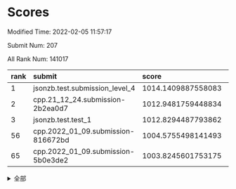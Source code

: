 # Scores

Modified Time: 2022-02-05 11:57:17

Submit Num: 207

All Rank Num: 141017

| rank |               submit               |       score        |       sigma        | pk_num |
| :--- | :--------------------------------- | :----------------- | :----------------- | :----- |
| 1    | jsonzb.test.submission_level_4     | 1014.1409887558083 | 0.8292880772890079 | 2724   |
| 2    | cpp.21_12_24.submission-2b2ea0d7   | 1012.9481759448834 | 0.785693575442585  | 2723   |
| 3    | jsonzb.test.test_1                 | 1012.8294487793862 | 0.813676972205763  | 2724   |
| 56   | cpp.2022_01_09.submission-816672bd | 1004.5755498141493 | 0.7194688927320009 | 2725   |
| 65   | cpp.2022_01_09.submission-5b0e3de2 | 1003.8245601753175 | 0.7115135053858307 | 2724   |


<details>
<summary>全部</summary>

| rank |                 submit                 |       score        |       sigma        | pk_num |
| :--- | :------------------------------------- | :----------------- | :----------------- | :----- |
| 1    | jsonzb.test.submission_level_4         | 1014.1409887558083 | 0.8292880772890079 | 2724   |
| 2    | cpp.21_12_24.submission-2b2ea0d7       | 1012.9481759448834 | 0.785693575442585  | 2723   |
| 3    | jsonzb.test.test_1                     | 1012.8294487793862 | 0.813676972205763  | 2724   |
| 4    | gobigger.level_3.submission_level_3_21 | 1012.2338302407954 | 0.7791296915279793 | 2729   |
| 5    | gobigger.level_3.submission_level_3_2  | 1012.0479602911578 | 0.7885201290526674 | 2726   |
| 6    | gobigger.level_3.submission_level_3_8  | 1011.4720913866106 | 0.7980398469254916 | 2727   |
| 7    | gobigger.level_3.submission_level_3_35 | 1011.3169269797253 | 0.7782711186548648 | 2728   |
| 8    | gobigger.level_3.submission_level_3_10 | 1011.0387597555798 | 0.7715507487259471 | 2724   |
| 9    | gobigger.level_3.submission_level_3_48 | 1010.9585488549242 | 0.7711574120303105 | 2725   |
| 10   | gobigger.level_3.submission_level_3_1  | 1010.9086881209671 | 0.7897073972790485 | 2724   |
| 11   | gobigger.level_3.submission_level_3_0  | 1010.9075391179064 | 0.7811358143986921 | 2725   |
| 12   | gobigger.level_3.submission_level_3_46 | 1010.9008948775373 | 0.7589200064044922 | 2725   |
| 13   | gobigger.level_3.submission_level_3_39 | 1010.7503913005773 | 0.7746966428329793 | 2729   |
| 14   | gobigger.level_3.submission_level_3_11 | 1010.684130363201  | 0.7483997558239193 | 2725   |
| 15   | gobigger.level_3.submission_level_3_13 | 1010.6595665223999 | 0.7857010751425169 | 2725   |
| 16   | gobigger.level_3.submission_level_3_6  | 1010.653919778067  | 0.7426030896006844 | 2720   |
| 17   | gobigger.level_3.submission_level_3_24 | 1010.6130248327509 | 0.7829520833919543 | 2723   |
| 18   | gobigger.level_3.submission_level_3_26 | 1010.5000401625016 | 0.7654988146869127 | 2719   |
| 19   | gobigger.level_3.submission_level_3_40 | 1010.4855042563727 | 0.7657545924425202 | 2730   |
| 20   | gobigger.level_3.submission_level_3_5  | 1010.4671053044431 | 0.770590968558671  | 2723   |
| 21   | gobigger.level_3.submission_level_3_4  | 1010.3750738971095 | 0.7719034867606532 | 2723   |
| 22   | gobigger.level_3.submission_level_3_25 | 1010.2843160728363 | 0.7586445738374074 | 2725   |
| 23   | gobigger.level_3.submission_level_3_34 | 1010.2536046500265 | 0.7692429035269611 | 2721   |
| 24   | gobigger.level_3.submission_level_3_16 | 1010.1793853402594 | 0.7764320852649916 | 2723   |
| 25   | gobigger.level_3.submission_level_3_22 | 1010.1240046978737 | 0.808217494052232  | 2727   |
| 26   | gobigger.level_3.submission_level_3_47 | 1009.9950627603245 | 0.7691284050017325 | 2723   |
| 27   | gobigger.level_3.submission_level_3_12 | 1009.9726305243875 | 0.7536226452865773 | 2725   |
| 28   | gobigger.level_3.submission_level_3_44 | 1009.9596682332339 | 0.7719483641225853 | 2722   |
| 29   | gobigger.level_3.submission_level_3_20 | 1009.8701101746392 | 0.7550611100821711 | 2725   |
| 30   | gobigger.level_3.submission_level_3_23 | 1009.7987278573446 | 0.7794736828535955 | 2722   |
| 31   | gobigger.level_3.submission_level_3_41 | 1009.7736650255306 | 0.7538778955562575 | 2728   |
| 32   | gobigger.level_3.submission_level_3_43 | 1009.7608059890459 | 0.754185730482075  | 2727   |
| 33   | gobigger.level_3.submission_level_3_14 | 1009.7560044740953 | 0.7714826986727708 | 2725   |
| 34   | gobigger.level_3.submission_level_3_38 | 1009.7196003217638 | 0.7608968102425115 | 2725   |
| 35   | gobigger.level_3.submission_level_3_18 | 1009.5931214447301 | 0.7418177377303579 | 2725   |
| 36   | gobigger.level_3.submission_level_3_29 | 1009.5661065685143 | 0.742495576292203  | 2726   |
| 37   | gobigger.level_3.submission_level_3_45 | 1009.5659019658954 | 0.7743949845459752 | 2727   |
| 38   | gobigger.level_3.submission_level_3_17 | 1009.5547113584329 | 0.7596210324383601 | 2723   |
| 39   | gobigger.level_3.submission_level_3_31 | 1009.5477329176102 | 0.7543602756921717 | 2724   |
| 40   | gobigger.level_3.submission_level_3_3  | 1009.4403067324839 | 0.7314520476699508 | 2725   |
| 41   | gobigger.level_3.submission_level_3_36 | 1009.3736758496201 | 0.7667241489954736 | 2727   |
| 42   | gobigger.level_3.submission_level_3_42 | 1009.3663578211979 | 0.7585141630303698 | 2724   |
| 43   | gobigger.level_3.submission_level_3_33 | 1009.3467259787269 | 0.7527520477121746 | 2724   |
| 44   | gobigger.level_3.submission_level_3_9  | 1009.2174026478723 | 0.7668058708256116 | 2722   |
| 45   | gobigger.level_3.submission_level_3_27 | 1009.1127622158331 | 0.7518386314773091 | 2725   |
| 46   | gobigger.level_3.submission_level_3_37 | 1008.8212992246965 | 0.7418261538725607 | 2722   |
| 47   | gobigger.level_3.submission_level_3_30 | 1008.8158322990704 | 0.7530768004245137 | 2726   |
| 48   | gobigger.level_3.submission_level_3_15 | 1008.8004307143608 | 0.7444244257003555 | 2723   |
| 49   | gobigger.level_3.submission_level_3_28 | 1008.7145796265918 | 0.7330484575445584 | 2723   |
| 50   | gobigger.level_3.submission_level_3_7  | 1008.3800505527826 | 0.7478659708672296 | 2719   |
| 51   | gobigger.level_3.submission_level_3_32 | 1008.3253565078352 | 0.7427091140602834 | 2725   |
| 52   | gobigger.level_3.submission_level_3_49 | 1008.1985114343383 | 0.7421785836150525 | 2725   |
| 53   | gobigger.level_3.submission_level_3_19 | 1007.9654038968127 | 0.7303019777494658 | 2723   |
| 54   | gobigger.level_1.submission_level_1_15 | 1005.4884297379706 | 0.7209536217244735 | 2719   |
| 55   | gobigger.level_1.submission_level_1_5  | 1004.856588412589  | 0.7200229288133734 | 2727   |
| 56   | cpp.2022_01_09.submission-816672bd     | 1004.5755498141493 | 0.7194688927320009 | 2725   |
| 57   | gobigger.level_1.submission_level_1_45 | 1004.4911779419183 | 0.7240140428491173 | 2728   |
| 58   | gobigger.level_1.submission_level_1_12 | 1004.3800241382804 | 0.7261969492579478 | 2727   |
| 59   | gobigger.level_1.submission_level_1_1  | 1004.3634566207568 | 0.7162559636905014 | 2724   |
| 60   | gobigger.level_1.submission_level_1_25 | 1004.2794116697302 | 0.7175748068273339 | 2727   |
| 61   | gobigger.level_1.submission_level_1_34 | 1004.1642857689899 | 0.7136321773256462 | 2725   |
| 62   | gobigger.level_1.submission_level_1_11 | 1004.0951273929471 | 0.7223390486149988 | 2728   |
| 63   | gobigger.level_1.submission_level_1_43 | 1003.8812320214881 | 0.7174580530875924 | 2721   |
| 64   | gobigger.level_1.submission_level_1_28 | 1003.8727530008138 | 0.723988010348844  | 2729   |
| 65   | cpp.2022_01_09.submission-5b0e3de2     | 1003.8245601753175 | 0.7115135053858307 | 2724   |
| 66   | gobigger.level_1.submission_level_1_44 | 1003.7076370094791 | 0.7180494920167877 | 2724   |
| 67   | gobigger.level_1.submission_level_1_17 | 1003.6527004301379 | 0.7118144366219326 | 2724   |
| 68   | gobigger.level_1.submission_level_1_26 | 1003.5833744020211 | 0.7135163054065629 | 2728   |
| 69   | gobigger.level_1.submission_level_1_2  | 1003.5598152393188 | 0.7048554825790833 | 2722   |
| 70   | gobigger.level_1.submission_level_1_16 | 1003.5595656413662 | 0.7230318742210092 | 2723   |
| 71   | gobigger.level_1.submission_level_1_21 | 1003.521866880079  | 0.7120678102711103 | 2729   |
| 72   | gobigger.level_1.submission_level_1_18 | 1003.5150616930661 | 0.7104178646058461 | 2724   |
| 73   | gobigger.level_1.submission_level_1_9  | 1003.4918343355215 | 0.7103008409122179 | 2726   |
| 74   | gobigger.level_1.submission_level_1_40 | 1003.4592080401836 | 0.707089747765689  | 2725   |
| 75   | gobigger.level_1.submission_level_1_10 | 1003.3361388560104 | 0.7189913068640065 | 2727   |
| 76   | gobigger.level_1.submission_level_1_41 | 1003.306726034285  | 0.7207437688400564 | 2723   |
| 77   | gobigger.level_1.submission_level_1_20 | 1003.2361828786331 | 0.7141918799886038 | 2726   |
| 78   | gobigger.level_1.submission_level_1_47 | 1003.2095861333329 | 0.7144595540124741 | 2728   |
| 79   | gobigger.level_1.submission_level_1_27 | 1003.2036704298804 | 0.721359059351806  | 2721   |
| 80   | gobigger.level_1.submission_level_1_6  | 1003.1683775452742 | 0.710236929580599  | 2723   |
| 81   | gobigger.level_1.submission_level_1_22 | 1003.1434794512744 | 0.7146013229087262 | 2728   |
| 82   | gobigger.level_1.submission_level_1_7  | 1003.1256894313715 | 0.7067977147031793 | 2728   |
| 83   | gobigger.level_1.submission_level_1_31 | 1003.108972399964  | 0.7091420571237906 | 2727   |
| 84   | gobigger.level_1.submission_level_1_32 | 1003.1006348691299 | 0.7162748382650678 | 2724   |
| 85   | gobigger.level_1.submission_level_1_35 | 1003.0821634431968 | 0.7146113607331239 | 2724   |
| 86   | gobigger.level_1.submission_level_1_4  | 1003.0376084564058 | 0.7091042976612437 | 2729   |
| 87   | gobigger.level_1.submission_level_1_49 | 1002.9967014539566 | 0.7175946191575684 | 2726   |
| 88   | gobigger.level_1.submission_level_1_23 | 1002.9227278758451 | 0.7119516168281543 | 2728   |
| 89   | gobigger.level_1.submission_level_1_46 | 1002.8990394137257 | 0.7171199474967035 | 2722   |
| 90   | gobigger.level_1.submission_level_1_48 | 1002.8449385396344 | 0.7119096022589013 | 2725   |
| 91   | gobigger.level_1.submission_level_1_42 | 1002.7903691040632 | 0.7220262385432    | 2724   |
| 92   | gobigger.level_1.submission_level_1_3  | 1002.7745572305316 | 0.7231790177177635 | 2728   |
| 93   | gobigger.level_1.submission_level_1_19 | 1002.7050716963598 | 0.7121104664207961 | 2726   |
| 94   | gobigger.level_1.submission_level_1_24 | 1002.6261664945681 | 0.721532389895301  | 2722   |
| 95   | gobigger.level_1.submission_level_1_36 | 1002.6228244194751 | 0.7131763503787281 | 2727   |
| 96   | gobigger.level_1.submission_level_1_13 | 1002.5632732344657 | 0.7309287903740215 | 2723   |
| 97   | gobigger.level_1.submission_level_1_14 | 1002.51357736365   | 0.7130005412997292 | 2725   |
| 98   | gobigger.level_1.submission_level_1_33 | 1002.5040840293902 | 0.7100920014664417 | 2730   |
| 99   | gobigger.level_1.submission_level_1_8  | 1002.3973942292627 | 0.7090866306314807 | 2719   |
| 100  | gobigger.level_1.submission_level_1_0  | 1002.3306019376662 | 0.7058610851244743 | 2726   |
| 101  | gobigger.level_1.submission_level_1_29 | 1002.2780421116511 | 0.7071015303950837 | 2725   |
| 102  | gobigger.level_1.submission_level_1_37 | 1002.044266027313  | 0.7144344816066723 | 2728   |
| 103  | gobigger.level_1.submission_level_1_39 | 1001.9851291660427 | 0.7227175408987457 | 2723   |
| 104  | gobigger.level_1.submission_level_1_30 | 1001.8765483727733 | 0.7258066860018233 | 2720   |
| 105  | gobigger.level_1.submission_level_1_38 | 1001.0689195292506 | 0.7125975316812251 | 2731   |
| 106  | gobigger.random.submission_random_47   | 997.4289830105357  | 0.7141420490948058 | 2719   |
| 107  | gobigger.random.submission_random_5    | 997.264144606274   | 0.7070724799468    | 2727   |
| 108  | gobigger.random.submission_random_18   | 997.1432583685975  | 0.7110323170029309 | 2725   |
| 109  | gobigger.random.submission_random_23   | 997.099582205104   | 0.7053727995782308 | 2725   |
| 110  | gobigger.random.submission_random_37   | 996.7826220511456  | 0.7142275232769932 | 2727   |
| 111  | gobigger.random.submission_random_9    | 996.7400562968448  | 0.7033127278701775 | 2727   |
| 112  | gobigger.random.submission_random_1    | 996.5956631185963  | 0.7141266175431241 | 2724   |
| 113  | gobigger.random.submission_random_12   | 996.5542918081962  | 0.7138890851940616 | 2723   |
| 114  | gobigger.random.submission_random_31   | 996.502489108294   | 0.7040115648285753 | 2727   |
| 115  | gobigger.random.submission_random_19   | 996.4910344141553  | 0.7120413183014489 | 2723   |
| 116  | gobigger.random.submission_random_32   | 996.4575634268657  | 0.7054445032478596 | 2725   |
| 117  | gobigger.random.submission_random_38   | 996.3971220173503  | 0.7094565373155202 | 2728   |
| 118  | gobigger.random.submission_random_6    | 996.2993868915422  | 0.7153459679765463 | 2724   |
| 119  | gobigger.random.submission_random_20   | 996.280570757776   | 0.7102514302774321 | 2722   |
| 120  | gobigger.random.submission_random_40   | 996.2453358350282  | 0.7280099343646853 | 2727   |
| 121  | gobigger.random.submission_random_45   | 996.2096589369548  | 0.7132775074835113 | 2724   |
| 122  | gobigger.random.submission_random_33   | 996.1998199027769  | 0.6977787781129634 | 2724   |
| 123  | gobigger.random.submission_random_21   | 996.1822243473026  | 0.7100399618746791 | 2727   |
| 124  | gobigger.random.submission_random_41   | 996.156872200609   | 0.7290656709781113 | 2723   |
| 125  | gobigger.random.submission_random_48   | 996.1568511502468  | 0.7070312366509436 | 2727   |
| 126  | gobigger.random.submission_random_30   | 996.1316296406147  | 0.7100301008575259 | 2723   |
| 127  | gobigger.random.submission_random_28   | 996.1308782830714  | 0.7130713963808204 | 2722   |
| 128  | gobigger.random.submission_random_10   | 996.0538944366635  | 0.7113273383527257 | 2724   |
| 129  | gobigger.random.submission_random_29   | 996.0345733566833  | 0.709805336623649  | 2725   |
| 130  | gobigger.random.submission_random_4    | 996.0203596452434  | 0.7103289267138486 | 2729   |
| 131  | gobigger.random.submission_random_42   | 995.9857804351525  | 0.713238302650978  | 2724   |
| 132  | gobigger.random.submission_random_11   | 995.9666528563673  | 0.7193677455511336 | 2725   |
| 133  | gobigger.random.submission_random_14   | 995.9338805944361  | 0.7147999266238438 | 2728   |
| 134  | gobigger.random.submission_random_15   | 995.9129225412994  | 0.7127383984222586 | 2728   |
| 135  | gobigger.random.submission_random_16   | 995.9028189146067  | 0.7181881726172314 | 2720   |
| 136  | gobigger.random.submission_random_24   | 995.850504742766   | 0.7045379234631272 | 2724   |
| 137  | gobigger.random.submission_random_7    | 995.838366067383   | 0.7119172399764708 | 2725   |
| 138  | gobigger.random.submission_random_43   | 995.8173722182113  | 0.7071714089764622 | 2727   |
| 139  | gobigger.random.submission_random_44   | 995.8108843531186  | 0.7123755185937723 | 2729   |
| 140  | gobigger.random.submission_random_49   | 995.7976365791404  | 0.7174371191208115 | 2720   |
| 141  | gobigger.random.submission_random_17   | 995.7371512006802  | 0.7161487768352901 | 2727   |
| 142  | gobigger.random.submission_random_25   | 995.6417084033556  | 0.711959915828646  | 2728   |
| 143  | gobigger.random.submission_random_26   | 995.560080613783   | 0.7125940834457808 | 2729   |
| 144  | gobigger.random.submission_random_46   | 995.5478418896753  | 0.7247540254081443 | 2719   |
| 145  | gobigger.random.submission_random_27   | 995.4824515905152  | 0.7094929298848116 | 2728   |
| 146  | gobigger.random.submission_random_22   | 995.4144622097139  | 0.7067109706274587 | 2723   |
| 147  | gobigger.random.submission_random_36   | 995.4078433154382  | 0.7199286613877383 | 2725   |
| 148  | gobigger.random.submission_random_3    | 995.4074085593365  | 0.7137820654733709 | 2726   |
| 149  | gobigger.random.submission_random_2    | 995.4060624592964  | 0.7097447930084662 | 2721   |
| 150  | gobigger.random.submission_random_39   | 995.3049657056171  | 0.7042327296654437 | 2724   |
| 151  | gobigger.random.submission_random_0    | 995.1300926197648  | 0.7296839364200557 | 2722   |
| 152  | gobigger.random.submission_random_13   | 995.0682656145626  | 0.70416424169547   | 2726   |
| 153  | gobigger.random.submission_random_34   | 994.8408395247536  | 0.7232978941310518 | 2727   |
| 154  | gobigger.random.submission_random_8    | 994.6233227022077  | 0.7214082340006689 | 2726   |
| 155  | gobigger.random.submission_random_35   | 994.4642021943883  | 0.7199188805877079 | 2721   |
| 156  | gobigger.level_2.submission_level_2_34 | 994.2247108227605  | 0.7218928501033993 | 2725   |
| 157  | gobigger.level_2.submission_level_2_42 | 993.8736752511359  | 0.7469463182040127 | 2725   |
| 158  | gobigger.level_2.submission_level_2_12 | 993.7978269831813  | 0.7292598916789499 | 2726   |
| 159  | gobigger.level_2.submission_level_2_23 | 993.6375784799478  | 0.730669765021823  | 2731   |
| 160  | gobigger.level_2.submission_level_2_40 | 993.0953351411847  | 0.7227149077797587 | 2723   |
| 161  | gobigger.level_2.submission_level_2_22 | 992.9898928107987  | 0.7279628202232072 | 2727   |
| 162  | gobigger.level_2.submission_level_2_30 | 992.9543402833789  | 0.7332717415733032 | 2724   |
| 163  | gobigger.level_2.submission_level_2_47 | 992.9461155388286  | 0.7467756510381991 | 2727   |
| 164  | gobigger.level_2.submission_level_2_46 | 992.8808511218368  | 0.7186066262622836 | 2724   |
| 165  | gobigger.level_2.submission_level_2_37 | 992.7946197251254  | 0.737196785396265  | 2726   |
| 166  | gobigger.level_2.submission_level_2_48 | 992.7588131978312  | 0.75855333495541   | 2720   |
| 167  | gobigger.level_2.submission_level_2_49 | 992.6733275007468  | 0.7464710016935664 | 2727   |
| 168  | gobigger.level_2.submission_level_2_27 | 992.6702777616861  | 0.7518352549360099 | 2722   |
| 169  | gobigger.level_2.submission_level_2_33 | 992.653567201147   | 0.7373951904318263 | 2727   |
| 170  | gobigger.level_2.submission_level_2_39 | 992.579391635767   | 0.7346536262273275 | 2726   |
| 171  | gobigger.level_2.submission_level_2_45 | 992.5271192128956  | 0.7540940181213355 | 2724   |
| 172  | gobigger.level_2.submission_level_2_44 | 992.5126849198656  | 0.7228794619547542 | 2729   |
| 173  | gobigger.level_2.submission_level_2_14 | 992.3543472572976  | 0.7474505890576648 | 2725   |
| 174  | gobigger.level_2.submission_level_2_43 | 992.2997936801833  | 0.734264987355199  | 2723   |
| 175  | gobigger.level_2.submission_level_2_11 | 992.2812874820323  | 0.7544115198038565 | 2727   |
| 176  | gobigger.level_2.submission_level_2_35 | 992.2620218979364  | 0.7409175054217516 | 2722   |
| 177  | gobigger.level_2.submission_level_2_20 | 992.1922180578409  | 0.7403482096101542 | 2729   |
| 178  | gobigger.level_2.submission_level_2_38 | 992.1582827577793  | 0.7684700799198735 | 2724   |
| 179  | gobigger.level_2.submission_level_2_18 | 992.1405515697053  | 0.740045153350399  | 2731   |
| 180  | gobigger.level_2.submission_level_2_0  | 992.0912244359549  | 0.7443769567247661 | 2722   |
| 181  | gobigger.level_2.submission_level_2_2  | 992.0445810111994  | 0.7454153751275272 | 2722   |
| 182  | gobigger.level_2.submission_level_2_19 | 992.0176559777158  | 0.7394740603705352 | 2726   |
| 183  | gobigger.level_2.submission_level_2_9  | 991.8213131680222  | 0.7650493122444412 | 2720   |
| 184  | gobigger.level_2.submission_level_2_4  | 991.7344495851202  | 0.7779783935286362 | 2724   |
| 185  | gobigger.level_2.submission_level_2_1  | 991.687584110111   | 0.7643729160797805 | 2729   |
| 186  | gobigger.level_2.submission_level_2_7  | 991.6490936070194  | 0.7461846875428652 | 2726   |
| 187  | gobigger.level_2.submission_level_2_8  | 991.5833575488432  | 0.7383229606769586 | 2724   |
| 188  | gobigger.level_2.submission_level_2_36 | 991.5721383924563  | 0.7535135900382962 | 2725   |
| 189  | gobigger.level_2.submission_level_2_3  | 991.5320503024043  | 0.7381625905884609 | 2726   |
| 190  | gobigger.level_2.submission_level_2_31 | 991.4863338531611  | 0.7352315927110822 | 2725   |
| 191  | gobigger.level_2.submission_level_2_21 | 991.4126132474743  | 0.7460268331763518 | 2730   |
| 192  | gobigger.level_2.submission_level_2_26 | 991.408003466064   | 0.7565265339707578 | 2727   |
| 193  | gobigger.level_2.submission_level_2_10 | 991.3904690471159  | 0.7527660402175718 | 2723   |
| 194  | gobigger.level_2.submission_level_2_6  | 991.3544260683196  | 0.7480998119243064 | 2727   |
| 195  | gobigger.level_2.submission_level_2_41 | 991.3212793644432  | 0.757052743080129  | 2725   |
| 196  | gobigger.level_2.submission_level_2_15 | 991.1964169342195  | 0.7399718261746406 | 2725   |
| 197  | gobigger.level_2.submission_level_2_25 | 991.147169405312   | 0.7420563120561138 | 2728   |
| 198  | gobigger.level_2.submission_level_2_13 | 991.0982040758388  | 0.7541181756758308 | 2730   |
| 199  | gobigger.level_2.submission_level_2_29 | 990.9209031504072  | 0.7571027894273542 | 2726   |
| 200  | gobigger.level_2.submission_level_2_16 | 990.7638060657139  | 0.7627946889185186 | 2726   |
| 201  | gobigger.level_2.submission_level_2_24 | 990.7123421806601  | 0.7837527235607382 | 2724   |
| 202  | gobigger.level_2.submission_level_2_32 | 990.590245156458   | 0.7606778341359257 | 2722   |
| 203  | gobigger.level_2.submission_level_2_17 | 990.4673621864296  | 0.7558462381228856 | 2723   |
| 204  | gobigger.level_2.submission_level_2_5  | 990.1419605804587  | 0.7973561260483617 | 2723   |
| 205  | gobigger.level_2.submission_level_2_28 | 989.3837109519345  | 0.7763884659748921 | 2724   |
| 206  | gobigger.none.submission_none_0        | 976.8666127698355  | 1.430345828939899  | 2723   |
| 207  | gobigger.none.submission_none_1        | 975.389250895479   | 1.5298369603377915 | 2727   |

</details>